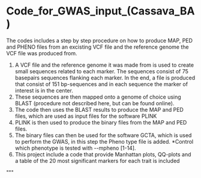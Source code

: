 # Code_for_GWAS_input_(Cassava_BA)


The codes includes a step by step procedure on how to produce MAP, PED and PHENO files from an excisting VCF file and the reference genome the VCF file was produced from. 

1. A VCF file and the reference genome it was made from is used to create small sequences related to each marker. The sequences consist of 75 basepairs sequences flanking each marker. In the end, a file is produced that consist of 151 bp-sequences and in each sequence the marker of interest is in the center. 
2. These sequences are then mapped onto a genome of choice using BLAST (procedure not described here, but can be found online).
3. The code then uses the BLAST results to produce the MAP and PED files, which are used as input files for the software PLINK 
4. PLINK is then used to produce the binary files from the MAP and PED files. 
5. The binary files can then be used for the software GCTA, which is used to perform the GWAS, in this step the Pheno type file is added. *Control which phenotype is tested with --mpheno [1-14]. 
6. This project include a code that provide Manhattan plots, QQ-plots and a table of the 20 most significant markers for each trait is included 


"""
